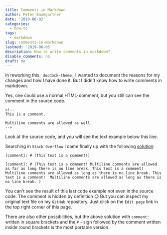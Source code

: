 ```yaml
---
title: Comments in Markdown
author: Peter Baumgartner
date: '2019-06-02'
categories:
  - how-to
tags:
  - markdown
slug: comments-in-markdown
lastmod: '2019-06-05'
description: How to write comments in markdown?
disable_comments: no
draft: no
---
```


In reworking this ` docdock-theme,` I wanted to document the reasons for my changes and how I have done it. But I didn't know how to write comments in markdown. 

Yes, one could use a normal HTML-comment, but you still can see the comment in the source code. 

```
<!-- 
This is a comment.

Multiline comments are allowed as well 
-->
```

Look at the source code, and you will see the text example below this line.

<!-- 
This is a comment.

Multiline comments are allowed as well 
-->


Searching in `Stack Overflow` I came finally up with the following  [solution](https://stackoverflow.com/questions/4823468/comments-in-markdown):


```
[comment]: # (This text is a comment!)

[comment]: # (This text is a comment! Multiline comments are allowed as far as long there is no line break. This text is a comment! Multiline comments are allowed as long as there is no line break. This text is a comment!  Multiline comments are allowed as long as there is no line break. )
```
[comment]: # (This text is a comment!)

[comment]: # (This text is a comment! Multiline comments are allowed as far as long there is no line break. This text is a comment! Multiline comments are allowed as long there is no line break. This text is a comment! Multiline comments are allowed as long there is no line break. )

You can't see the result of this last code example not even in the source code. The comment is hidden by definition :wink: But you can inspect my original text file on my `GitHub` repository. Just click on the `Edit page` link in the top right corner of this page.

There are also other possibilities, but the above solution with `comment:` written in square brackets and the `#` - sign followed by the comment written inside round brackets is the most portable version. 


<span class='Z3988' title='url_ver=Z39.88-2004&amp;ctx_ver=Z39.88-2004&amp;rfr_id=info%3Asid%2Fzotero.org%3A2&amp;rft_val_fmt=info%3Aofi%2Ffmt%3Akev%3Amtx%3Adc&amp;rft.type=blogPost&amp;rft.title=Comments%20in%20Markdown%20::%20Open%20Science%20Education&amp;rft.source=Comments%20in%20Markdown&amp;rft.rights=CC%20BY-SA%204.0&amp;rft.description=How%20to%20write%20comments%20in%20markdown?&amp;rft.identifier=https%3A%2F%2Fnotes.peter-baumgartner.net%2F2019%2F06%2F02%2Fcomments-in-markdown&amp;rft.aufirst=Peter&amp;rft.aulast=Baumgartner&amp;rft.au=Peter%20Baumgartner&amp;rft.date=&amp;rft.language=en'></span>